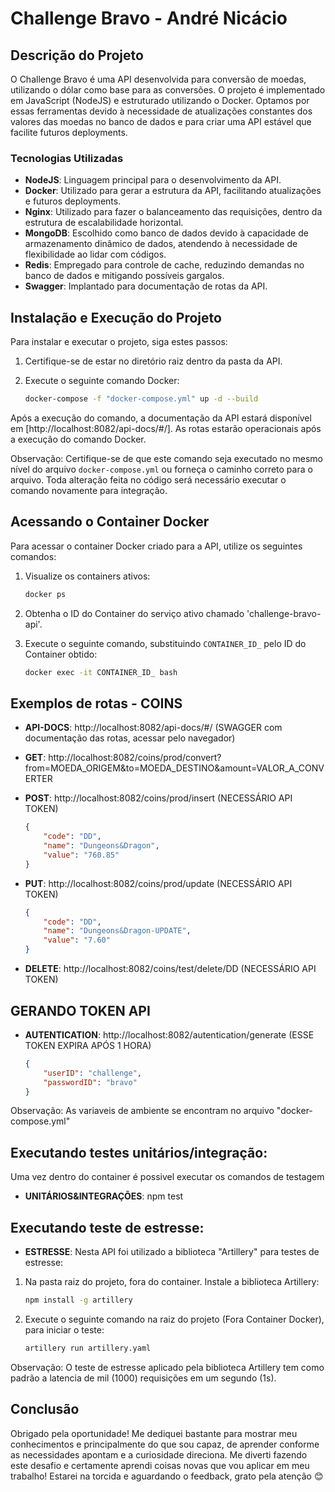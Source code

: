 # Challenge Bravo - André Nicácio

## Descrição do Projeto

O Challenge Bravo é uma API desenvolvida para conversão de moedas, utilizando o dólar como base para as conversões. O projeto é implementado em JavaScript (NodeJS) e estruturado utilizando o Docker. Optamos por essas ferramentas devido à necessidade de atualizações constantes dos valores das moedas no banco de dados e para criar uma API estável que facilite futuros deployments.

### Tecnologias Utilizadas

- **NodeJS**: Linguagem principal para o desenvolvimento da API.
- **Docker**: Utilizado para gerar a estrutura da API, facilitando atualizações e futuros deployments.
- **Nginx**: Utilizado para fazer o balanceamento das requisições, dentro da estrutura de escalabilidade horizontal.
- **MongoDB**: Escolhido como banco de dados devido à capacidade de armazenamento dinâmico de dados, atendendo à necessidade de flexibilidade ao lidar com códigos.
- **Redis**: Empregado para controle de cache, reduzindo demandas no banco de dados e mitigando possíveis gargalos.
- **Swagger**: Implantado para documentação de rotas da API.

## Instalação e Execução do Projeto

Para instalar e executar o projeto, siga estes passos:

1. Certifique-se de estar no diretório raiz dentro da pasta da API.
2. Execute o seguinte comando Docker:

   ```bash
   docker-compose -f "docker-compose.yml" up -d --build
   ```
Após a execução do comando, a documentação da API estará disponível em [http://localhost:8082/api-docs/#/]. As rotas estarão operacionais após a execução do comando Docker.


Observação: Certifique-se de que este comando seja executado no mesmo nível do arquivo `docker-compose.yml` ou forneça o caminho correto para o arquivo. Toda alteração feita no código será necessário executar o comando novamente para integração.

## Acessando o Container Docker

Para acessar o container Docker criado para a API, utilize os seguintes comandos:

1. Visualize os containers ativos:

   ```bash
   docker ps
   ```

2. Obtenha o ID do Container do serviço ativo chamado 'challenge-bravo-api'.

3. Execute o seguinte comando, substituindo `CONTAINER_ID_` pelo ID do Container obtido:

   ```bash
   docker exec -it CONTAINER_ID_ bash
   ```


## Exemplos de rotas - COINS
- **API-DOCS**: http://localhost:8082/api-docs/#/ (SWAGGER com documentação das rotas, acessar pelo navegador)
- **GET**: http://localhost:8082/coins/prod/convert?from=MOEDA_ORIGEM&to=MOEDA_DESTINO&amount=VALOR_A_CONVERTER
- **POST**: http://localhost:8082/coins/prod/insert (NECESSÁRIO API TOKEN)

    ```json
    {
        "code": "DD",
        "name": "Dungeons&Dragon",
        "value": "760.85"
    }
    
- **PUT**: http://localhost:8082/coins/prod/update (NECESSÁRIO API TOKEN)

    ```json
    {
        "code": "DD",
        "name": "Dungeons&Dragon-UPDATE",
        "value": "7.60"
    }
    
- **DELETE**: http://localhost:8082/coins/test/delete/DD (NECESSÁRIO API TOKEN)

## GERANDO TOKEN API

- **AUTENTICATION**: http://localhost:8082/autentication/generate (ESSE TOKEN EXPIRA APÓS 1 HORA)
  
    ```json
    {
        "userID": "challenge",
        "passwordID": "bravo"
    }
    
Observação: As variaveis de ambiente se encontram no arquivo "docker-compose.yml" 

## Executando testes unitários/integração:
Uma vez dentro do container é possivel executar os comandos de testagem
- **UNITÁRIOS&INTEGRAÇÕES**: npm test

## Executando teste de estresse:
- **ESTRESSE**: 
Nesta API foi utilizado a biblioteca "Artillery" para testes de estresse:

1. Na pasta raiz do projeto, fora do container. Instale a biblioteca Artillery:

   ```bash
   npm install -g artillery
   ```

3. Execute o seguinte comando na raiz do projeto (Fora Container Docker), para iniciar o teste:

   ```bash
   artillery run artillery.yaml
   ```    
    
Observação: O teste de estresse aplicado pela biblioteca Artillery tem como padrão a latencia de mil (1000) requisições em um segundo (1s). 

## Conclusão

Obrigado pela oportunidade! Me dediquei bastante para mostrar meu conhecimentos e principalmente do que sou capaz, de aprender conforme as necessidades apontam e a curiosidade direciona. Me diverti fazendo este desafio e certamente aprendi coisas novas que vou aplicar em meu trabalho! Estarei na torcida e aguardando o feedback, grato pela atenção 😊
